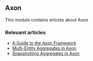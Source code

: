 ## Axon

This module contains articles about Axon

### Relevant articles

- [A Guide to the Axon Framework](https://www.baeldung.com/axon-cqrs-event-sourcing)
- [Multi-Entity Aggregates in Axon](https://www.baeldung.com/java-axon-multi-entity-aggregates)
- [Snapshotting Aggregates in Axon](https://www.baeldung.com/snapshotting-aggregates-in-axon/)
